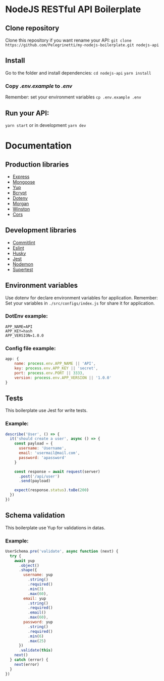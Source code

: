 # NodeJS RESTful API Boilerplate 

## Clone repository
Clone this repository if you want rename your API:
```git clone https://github.com/Pelegrinetti/my-nodejs-boilerplate.git nodejs-api```

## Install
Go to the folder and install dependencies:
```cd nodejs-api```
```yarn install```

### Copy *.env.example* to *.env*
Remember: set your environment variables
```cp .env.example .env```

## Run your API:
```yarn start``` or in development ```yarn dev```

# Documentation

## Production libraries
- [Express](https://github.com/expressjs/express)
- [Mongoose](https://github.com/Automattic/mongoose)
- [Yup](https://github.com/jquense/yup)
- [Bcrypt](https://github.com/dcodeIO/bcrypt.js)
- [Dotenv](https://github.com/motdotla/dotenv)
- [Morgan](https://github.com/expressjs/morgan)
- [Winston](https://github.com/winstonjs/winston)
- [Cors](https://github.com/expressjs/cors)

## Development libraries
- [Commitlint](https://github.com/conventional-changelog/commitlint)
- [Eslint](https://github.com/eslint/eslint)
- [Husky](https://github.com/typicode/husky)
- [Jest](https://github.com/facebook/jest)
- [Nodemon](https://github.com/remy/nodemon/)
- [Supertest](https://github.com/visionmedia/supertest)

## Environment variables
Use dotenv for declare environment variables for application.
Remember: Set your variables in ```./src/configs/index.js``` for share it for application.
### DotEnv example:
```
APP_NAME=API
APP_KEY=hash
APP_VERSION=1.0.0
```
### Config file example:
```javascript
app: {
    name: process.env.APP_NAME || 'API',
    key: process.env.APP_KEY || 'secret',
    port: process.env.PORT || 3333,
    version: process.env.APP_VERSION || '1.0.0'
}
```

## Tests
This boilerplate use Jest for write tests.
### Example:
```javascript
describe('User', () => {
  it('should create a user', async () => {
    const payload = {
      username: 'Username',
      email: 'usermail@mail.com',
      password: 'apassword'
    }

    const response = await request(server)
      .post('/api/user')
      .send(payload)

    expect(response.status).toBe(200)
  })
})
```

## Schema validation
This boilerplate use Yup for validations in datas.
### Example:
```javascript
UserSchema.pre('validate', async function (next) {
  try {
    await yup
      .object()
      .shape({
        username: yup
          .string()
          .required()
          .min(3)
          .max(60),
        email: yup
          .string()
          .required()
          .email()
          .max(60),
        password: yup
          .string()
          .required()
          .min(6)
          .max(25)
      })
      .validate(this)
    next()
  } catch (error) {
    next(error)
  }
})
```
